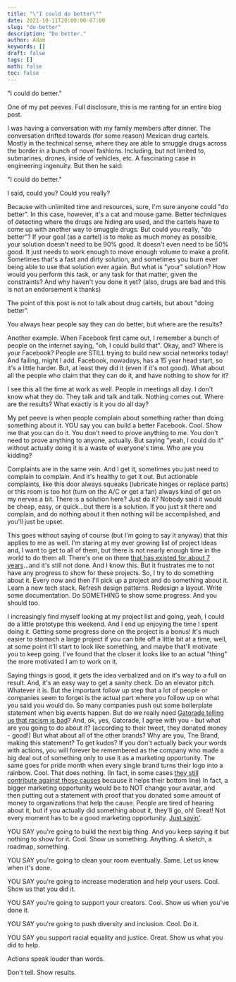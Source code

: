 ```yaml
---
title: "\"I could do better\""
date: 2021-10-11T20:00:00-07:00
slug: "do-better"
description: "Do better."
author: Adam
keywords: []
draft: false
tags: []
math: false
toc: false
---
```


"I could do better."

One of my pet peeves. Full disclosure, this is me ranting for an entire blog post.

I was having a conversation with my family members after dinner. The conversation drifted towards (for some reason) Mexican drug cartels. Mostly in the technical sense, where they are able to smuggle drugs across the border in a bunch of novel fashions. Including, but not limited to, submarines, drones, inside of vehicles, etc. A fascinating case in engineering ingenuity. But then he said:

"I could do better."

I said, could you? Could you really?

Because with unlimited time and resources, sure, I'm sure anyone could "do better". In this case, however, it's a cat and mouse game. Better techniques of detecting where the drugs are hiding are used, and the cartels have to come up with another way to smuggle drugs. But could you really, "do better"? If your goal (as a cartel) is to make as much money as possible, your solution doesn't need to be 90% good. It doesn't even need to be 50% good. It just needs to work enough to move enough volume to make a profit. Sometimes that's a fast and dirty solution, and sometimes you burn ever being able to use that solution ever again. But what is "your" solution? How would you perform this task, or any task for that matter, given the constraints? And why haven't you done it yet? (also, drugs are bad and this is not an endorsement k thanks)

The point of this post is not to talk about drug cartels, but about "doing better".

You always hear people say they can do better, but where are the results?

Another example. When Facebook first came out, I remember a bunch of people on the internet saying, "oh, I could build that". Okay, and? Where is your Facebook? People are STILL trying to build new social networks today! And failing, might I add. Facebook, nowadays, has a 15 year head start, so it's a little harder. But, at least they did it (even if it's not good). What about all the people who claim that they can do it, and have nothing to show for it?

I see this all the time at work as well. People in meetings all day. I don't know what they do. They talk and talk and talk. Nothing comes out. Where are the results? What exactly is it you do all day?

My pet peeve is when people complain about something rather than doing something about it. YOU say you can build a better Facebook. Cool. Show me that you can do it. You don't need to prove anything to me. You don't need to prove anything to anyone, actually. But saying "yeah, I could do it" without actually doing it is a waste of everyone's time. Who are you kidding?

Complaints are in the same vein. And I get it, sometimes you just need to complain to complain. And it's healthy to get it out. But actionable complaints, like this door always squeaks (lubricate hinges or replace parts) or this room is too hot (turn on the A/C or get a fan) always kind of get on my nerves a bit. There is a solution here? Just do it? Nobody said it would be cheap, easy, or quick...but there is a solution. If you just sit there and complain, and do nothing about it then nothing will be accomplished, and you'll just be upset.

This goes without saying of course (but I'm going to say it anyway) that this applies to me as well. I'm staring at my ever growing list of project ideas and, I want to get to all of them, but there is not nearly enough time in the world to do them all. There's one on there [that has existed for about 7 years](https://github.com/okmeme)...and it's still not done. And I know this. But it frustrates me to not have any progress to show for these projects. So, I try to do something about it. Every now and then I'll pick up a project and do something about it. Learn a new tech stack. Refresh design patterns. Redesign a layout. Write some documentation. Do SOMETHING to show some progress. And you should too.

I increasingly find myself looking at my project list and going, yeah, I could do a little prototype this weekend. And I end up enjoying the time I spent doing it. Getting some progress done on the project is a bonus! It's much easier to stomach a large project if you can bite off a little bit at a time, well, at some point it'll start to look like something, and maybe that'll motivate you to keep going. I've found that the closer it looks like to an actual "thing" the more motivated I am to work on it.

Saying things is good, it gets the idea verbalized and on it's way to a full on result. And, it's an easy way to get a sanity check. Do an elevator pitch. Whatever it is. But the important follow up step that a lot of people or companies seem to forget is the actual part where you follow up on what you said you would do. So many companies push out some boilerplate statement when big events happen. But do we really need [Gatorade telling us that racism is bad](https://www.youtube.com/watch?v=_f7Hujdo3EU)? And, ok, yes, Gatorade, I agree with you - but what are you going to do about it? (according to their tweet, they donated money - good!) But what about all of the other brands? Why are you, The Brand, making this statement? To get kudos? If you don't actually back your words with actions, you will forever be remembered as the company who made a big deal out of something only to use it as a marketing opportunity. The same goes for pride month when every single brand turns their logo into a rainbow. Cool. That does nothing. (In fact, in some cases [they still contribute against those causes](https://popular.info/p/corporate-pride-political-donations) because it helps their bottom line) In fact, a bigger marketing opportunity would be to NOT change your avatar, and then putting out a statement with proof that you donated some amount of money to organizations that help the cause. People are tired of hearing about it, but if you actually did something about it, they'll go, oh! Great! Not every moment has to be a good marketing opportunity. [Just sayin'](https://twitter.com/brandssayingbae).

YOU SAY you're going to build the next big thing. And you keep saying it but nothing to show for it. Cool. Show us something. Anything. A sketch, a roadmap, something.

YOU SAY you're going to clean your room eventually. Same. Let us know when it's done.

YOU SAY you're going to increase moderation and help your users. Cool. Show us that you did it.

YOU SAY you're going to support your creators. Cool. Show us when you've done it.

YOU SAY you're going to push diversity and inclusion. Cool. Do it.

YOU SAY you support racial equality and justice. Great. Show us what you did to help.

Actions speak louder than words.

Don't tell. Show results.

